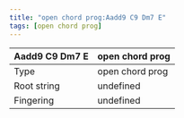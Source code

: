 ```yaml
---
title: "open chord prog:Aadd9 C9 Dm7 E"
tags: [open chord prog]
---
```


|Aadd9 C9 Dm7 E|open chord prog|
|---|---|
|Type|open chord prog|
|Root string|undefined|
|Fingering|undefined|

